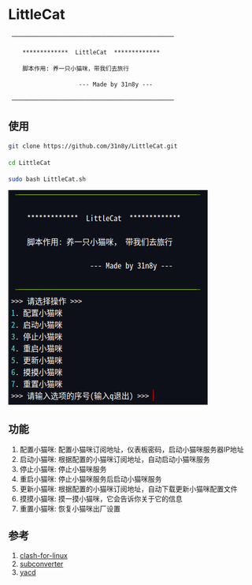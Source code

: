 # LittleCat

```
 ──────────────────────────────────────────────

    *************  LittleCat  *************

    脚本作用: 养一只小猫咪，带我们去旅行
    
                    --- Made by 31n8y ---
    
 ──────────────────────────────────────────────
```

## 使用

```bash
git clone https://github.com/31n8y/LittleCat.git

cd LittleCat

sudo bash LittleCat.sh
```

![](image.png)

## 功能

1. 配置小猫咪: 配置小猫咪订阅地址，仪表板密码，启动小猫咪服务器IP地址
2. 启动小猫咪: 根据配置的小猫咪订阅地址，自动启动小猫咪服务
3. 停止小猫咪: 停止小猫咪服务
4. 重启小猫咪: 停止小猫咪服务后启动小猫咪服务
5. 更新小猫咪: 根据配置的小猫咪订阅地址，自动下载更新小猫咪配置文件
6. 摸摸小猫咪: 摸一摸小猫咪，它会告诉你关于它的信息
7. 重置小猫咪: 恢复小猫咪出厂设置

## 参考

1. [clash-for-linux](https://github.com/wnlen/clash-for-linux)
2. [subconverter](https://github.com/tindy2013/subconverter)
3. [yacd](https://github.com/haishanh/yacd)